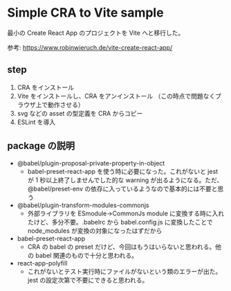 # Simple CRA to Vite sample

最小の Create React App のプロジェクトを Vite へと移行した。

参考: https://www.robinwieruch.de/vite-create-react-app/

## step

1. CRA をインストール
2. Vite をインストールし、CRA をアンインストール （この時点で問題なくブラウザ上で動作させる）
3. svg などの asset の型定義を CRA からコピー
4. ESLint を導入

## package の説明

- @babel/plugin-proposal-private-property-in-object
  - babel-preset-react-app を使う時に必要になった。これがないと jest が 1 秒以上終了しませんでした的な warning が出るようになる。ただ、@babel/preset-env の依存に入っているようなので基本的には不要と思う
- @babel/plugin-transform-modules-commonjs
  - 外部ライブラリを ESmodule→CommonJs module に変換する時に入れたけど、多分不要。.babelrc から babel.config.js に変換したことで node_modules が変換の対象になったはずだから
- babel-preset-react-app
  - CRA の babel の preset だけど、今回はもうはいらないと思われる。他の babel 関連のもので十分と思われる。
- react-app-polyfill
  - これがないとテスト実行時にファイルがないという類のエラーが出た。jest の設定次第で不要にできると思われる。

